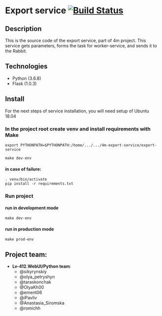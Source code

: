 # Export service [![Build Status](https://travis-ci.org/lv-412-python/export-service-repo.svg?branch=develop)](https://travis-ci.org/lv-412-python/export-service-repo) 
## Description
This is the source code of the export service, part of 4m project. This service gets parameters, forms the task for worker-service, and sends it to the Rabbit.

## Technologies
* Python (3.6.8)
* Flask (1.0.3)

## Install
For the next steps of service installation, you will need setup of Ubuntu 18.04


### In the project root create venv and install requirements with Make

```
export PYTHONPATH=$PYTHONPATH:/home/.../.../4m-export-service/export-service
```
```
make dev-env
```
#### in case of failure:
```
. venv/bin/activate
pip install -r requirements.txt
```

### Run project

#### run in development mode
```
make dev-env
```

#### run in production mode
```
make prod-env
```


## Project team:
* **Lv-412.WebUI/Python team**:
    - @sikyrynskiy
    - @olya_petryshyn
    - @taraskonchak
    - @OlyaKh00
    - @ement06
    - @iPavliv
    - @Anastasia_Siromska
    - @romichh
